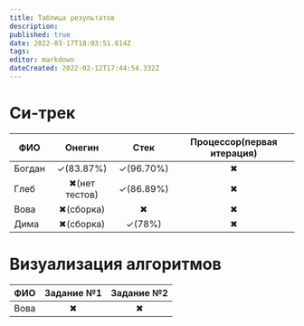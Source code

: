 ```yaml
---
title: Таблица результатов
description: 
published: true
date: 2022-03-17T18:03:51.614Z
tags: 
editor: markdown
dateCreated: 2022-02-12T17:44:54.332Z
---
```



# Cи-трек
|ФИО   |Онегин        |Стек      |Процессор(первая итерация)|
|------|:------------:|:--------:|:------------------------:|
|Богдан|✓(83.87%)     |✓(96.70%) |✖                        |
|Глеб  |✖(нет тестов) |✓(86.89%) |✖                        |
|Вова  |✖(сборка)     |✖         |✖                        |
|Дима  |✖(сборка)     |✓(78%)    |✖                        |


# Визуализация алгоритмов

|ФИО   |Задание №1|Задание №2|
|------|:--------:|:--------:|
|Вова  |✖        |✖         |
